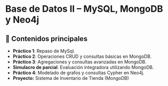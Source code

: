 # Base de Datos II – MySQL, MongoDB y Neo4j


## 🧠 Contenidos principales
- **Práctico 1**: Repaso de MySql.
- **Práctico 2**: Operaciones CRUD y consultas básicas en MongoDB.
- **Práctico 3**: Agregaciones y consultas avanzadas en MongoDB.
- **Simulacro de parcial**: Evaluación integradora utilizando MongoDB.
- **Práctico 4**: Modelado de grafos y consultas Cypher en Neo4j.
- **Proyecto:** Sistema de Inventario de Tienda (MongoDB)
